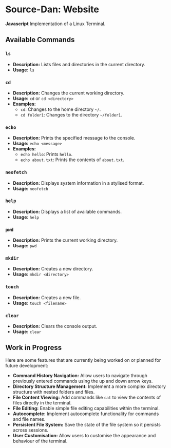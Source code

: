 # Source-Dan: Website
**Javascript** Implementation of a Linux Terminal. 

## Available Commands

### `ls`
- **Description:** Lists files and directories in the current directory.
- **Usage:** `ls`

### `cd`
- **Description:** Changes the current working directory.
- **Usage:** `cd` or `cd <directory>`
- **Examples:**
  - `cd`: Changes to the home directory `~/`.
  - `cd folder1`: Changes to the directory `~/folder1`.

### `echo`
- **Description:** Prints the specified message to the console.
- **Usage:** `echo <message>`
- **Examples:**
  - `echo hello`: Prints `hello`.
  - `echo about.txt`: Prints the contents of `about.txt`.

### `neofetch`
- **Description:** Displays system information in a stylised format.
- **Usage:** `neofetch`

### `help`
- **Description:** Displays a list of available commands.
- **Usage:** `help`

### `pwd`
- **Description:** Prints the current working directory.
- **Usage:** `pwd`

### `mkdir`
- **Description:** Creates a new directory.
- **Usage:** `mkdir <directory>`

### `touch`
- **Description:** Creates a new file.
- **Usage:** `touch <filename>`

### `clear`
- **Description:** Clears the console output.
- **Usage:** `clear`

## Work in Progress

Here are some features that are currently being worked on or planned for future development:

- **Command History Navigation:** Allow users to navigate through previously entered commands using the up and down arrow keys.
- **Directory Structure Management:** Implement a more complex directory structure with nested folders and files.
- **File Content Viewing:** Add commands like `cat` to view the contents of files directly in the terminal.
- **File Editing:** Enable simple file editing capabilities within the terminal.
- **Autocomplete:** Implement autocomplete functionality for commands and file names.
- **Persistent File System:** Save the state of the file system so it persists across sessions.
- **User Customisation:** Allow users to customise the appearance and behaviour of the terminal.
